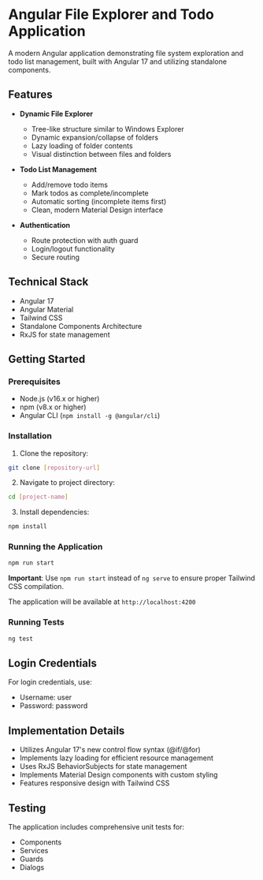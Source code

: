 # Angular File Explorer and Todo Application

A modern Angular application demonstrating file system exploration and todo list management, built with Angular 17 and utilizing standalone components.

## Features

- **Dynamic File Explorer**

  - Tree-like structure similar to Windows Explorer
  - Dynamic expansion/collapse of folders
  - Lazy loading of folder contents
  - Visual distinction between files and folders

- **Todo List Management**

  - Add/remove todo items
  - Mark todos as complete/incomplete
  - Automatic sorting (incomplete items first)
  - Clean, modern Material Design interface

- **Authentication**
  - Route protection with auth guard
  - Login/logout functionality
  - Secure routing

## Technical Stack

- Angular 17
- Angular Material
- Tailwind CSS
- Standalone Components Architecture
- RxJS for state management

## Getting Started

### Prerequisites

- Node.js (v16.x or higher)
- npm (v8.x or higher)
- Angular CLI (`npm install -g @angular/cli`)

### Installation

1. Clone the repository:

```bash
git clone [repository-url]
```

2. Navigate to project directory:

```bash
cd [project-name]
```

3. Install dependencies:

```bash
npm install
```

### Running the Application

```bash
npm run start
```

**Important**: Use `npm run start` instead of `ng serve` to ensure proper Tailwind CSS compilation.

The application will be available at `http://localhost:4200`

### Running Tests

```bash
ng test
```

## Login Credentials

For login credentials, use:

- Username: user
- Password: password

## Implementation Details

- Utilizes Angular 17's new control flow syntax (@if/@for)
- Implements lazy loading for efficient resource management
- Uses RxJS BehaviorSubjects for state management
- Implements Material Design components with custom styling
- Features responsive design with Tailwind CSS

## Testing

The application includes comprehensive unit tests for:

- Components
- Services
- Guards
- Dialogs
